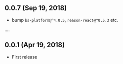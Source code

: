 ## 0.0.7 (Sep 19, 2018)

- bump `bs-platform@^4.0.5`, `reason-react@^0.5.3` etc.

....

## 0.0.1 (Apr 19, 2018)

- First release
